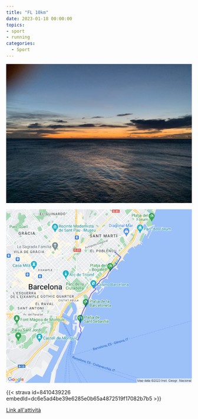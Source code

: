 ```yaml
---
title: "FL 10km"
date: 2023-01-18 00:00:00
topics:
- sport
- running
categories:
  - Sport
---
```


![](images/IMG_1203-1-1024x768.jpg)

![](images/20230118-activity-map.png)

{{< strava id=8410439226 embedId=dc6e5ad4be39e6285e0b65a4872519f17082b7b5 >}}

[Link all'attività](https://strava.com/activities/8410439226)
